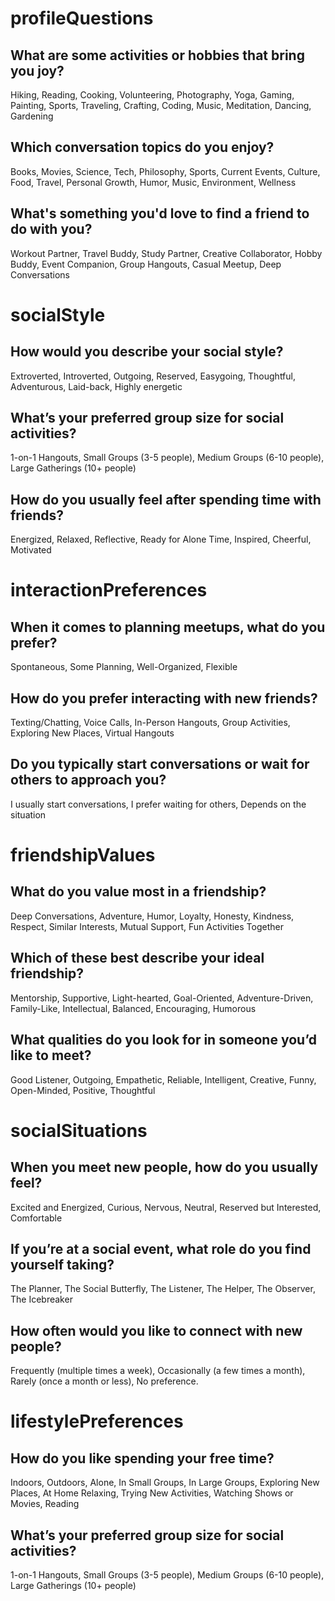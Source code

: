 # profileQuestions
## What are some activities or hobbies that bring you joy?
Hiking, Reading, Cooking, Volunteering, Photography, Yoga, Gaming, Painting, Sports, Traveling, Crafting, Coding, Music, Meditation, Dancing, Gardening

## Which conversation topics do you enjoy?
Books, Movies, Science, Tech, Philosophy, Sports, Current Events, Culture, Food, Travel, Personal Growth, Humor, Music, Environment, Wellness

## What's something you'd love to find a friend to do with you?
Workout Partner, Travel Buddy, Study Partner, Creative Collaborator, Hobby Buddy, Event Companion, Group Hangouts, Casual Meetup, Deep Conversations

# socialStyle

## How would you describe your social style?
Extroverted, Introverted, Outgoing, Reserved, Easygoing, Thoughtful, Adventurous, Laid-back, Highly energetic

## What’s your preferred group size for social activities?
1-on-1 Hangouts, Small Groups (3-5 people), Medium Groups (6-10 people), Large Gatherings (10+ people)

## How do you usually feel after spending time with friends?
Energized, Relaxed, Reflective, Ready for Alone Time, Inspired, Cheerful, Motivated

# interactionPreferences

## When it comes to planning meetups, what do you prefer?
Spontaneous, Some Planning, Well-Organized, Flexible

## How do you prefer interacting with new friends?
Texting/Chatting, Voice Calls, In-Person Hangouts, Group Activities, Exploring New Places, Virtual Hangouts

## Do you typically start conversations or wait for others to approach you?
I usually start conversations, I prefer waiting for others, Depends on the situation

# friendshipValues

## What do you value most in a friendship?
Deep Conversations, Adventure, Humor, Loyalty, Honesty, Kindness, Respect, Similar Interests, Mutual Support, Fun Activities Together

## Which of these best describe your ideal friendship?
Mentorship, Supportive, Light-hearted, Goal-Oriented, Adventure-Driven, Family-Like, Intellectual, Balanced, Encouraging, Humorous

## What qualities do you look for in someone you’d like to meet?
Good Listener, Outgoing, Empathetic, Reliable, Intelligent, Creative, Funny, Open-Minded, Positive, Thoughtful

# socialSituations

## When you meet new people, how do you usually feel?
Excited and Energized, Curious, Nervous, Neutral, Reserved but Interested, Comfortable

## If you’re at a social event, what role do you find yourself taking?
The Planner, The Social Butterfly, The Listener, The Helper, The Observer, The Icebreaker

## How often would you like to connect with new people?
Frequently (multiple times a week), Occasionally (a few times a month), Rarely (once a month or less), No preference. 

# lifestylePreferences

## How do you like spending your free time?
Indoors, Outdoors, Alone, In Small Groups, In Large Groups, Exploring New Places, At Home Relaxing, Trying New Activities, Watching Shows or Movies, Reading

## What’s your preferred group size for social activities?
1-on-1 Hangouts, Small Groups (3-5 people), Medium Groups (6-10 people), Large Gatherings (10+ people)
